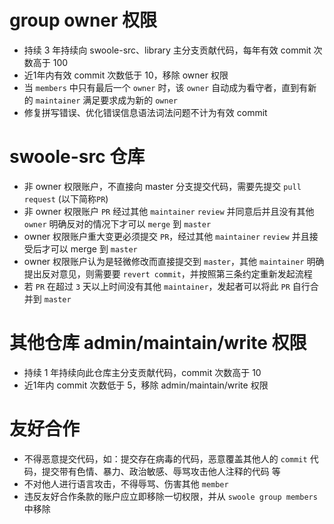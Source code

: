 group owner 权限
=====

* 持续 3 年持续向 swoole-src、library 主分支贡献代码，每年有效 commit 次数高于 100
* 近1年内有效 commit 次数低于 10，移除 owner 权限
* 当 `members` 中只有最后一个 `owner` 时，该 `owner` 自动成为看守者，直到有新的 `maintainer` 满足要求成为新的 `owner`
* 修复拼写错误、优化错误信息语法词法问题不计为有效 commit

swoole-src 仓库
====
* 非 owner 权限账户，不直接向 master 分支提交代码，需要先提交 `pull request` (以下简称`PR`)
* 非 owner 权限账户 `PR` 经过其他 `maintainer` `review` 并同意后并且没有其他 `owner` 明确反对的情况下才可以 `merge` 到 `master`
* owner 权限账户重大变更必须提交 `PR`，经过其他 `maintainer` `review` 并且接受后才可以 merge 到 `master`
* owner 权限账户认为是轻微修改而直接提交到 `master`，其他 `maintainer` 明确提出反对意见，则需要要 `revert commit`，并按照第三条约定重新发起流程
* 若 `PR` 在超过 `3` 天以上时间没有其他 `maintainer`，发起者可以将此 `PR` 自行合并到 `master`


其他仓库 admin/maintain/write 权限
=====

* 持续 1 年持续向此仓库主分支贡献代码，commit 次数高于 10 
* 近1年内 commit 次数低于 5，移除 admin/maintain/write 权限

友好合作
====
* 不得恶意提交代码，如：提交存在病毒的代码，恶意覆盖其他人的 `commit` 代码，提交带有色情、暴力、政治敏感、辱骂攻击他人注释的代码 等
* 不对他人进行语言攻击，不得辱骂、伤害其他 `member` 
* 违反友好合作条款的账户应立即移除一切权限，并从 `swoole group members` 中移除
